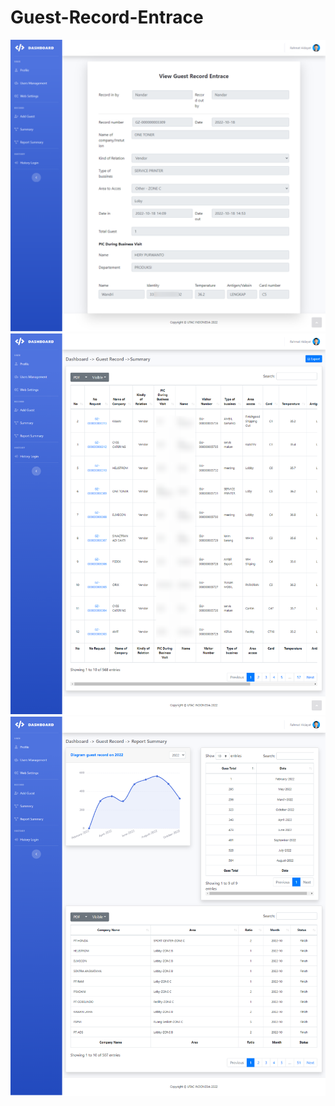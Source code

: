 # Guest-Record-Entrace
<img src="https://raw.githubusercontent.com/mametNg/Guest-Record-Entrace/main/assets/img/1.png" width="700">
<img src="https://raw.githubusercontent.com/mametNg/Guest-Record-Entrace/main/assets/img/2.png" width="700">
<img src="https://raw.githubusercontent.com/mametNg/Guest-Record-Entrace/main/assets/img/3.png" width="700">

